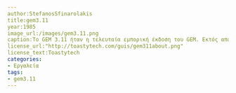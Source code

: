 ```yaml
---
author:StefanosSfinarolakis
title:gem3.11
year:1985
image_url:/images/gem3.11.png
caption:Το GEM 3.11 ήταν η τελευταία εμπορική έκδοση του GEM. Εκτός από μερικές βελτιώσεις, υπάρχει πολύ μικρή διαφορά μεταξύ αυτής της έκδοσης και του GEM 2.0.
license_url:"http://toastytech.com/guis/gem311about.png"
license_text:Toastytech
categories:
- Εργαλεία
tags:
- gem3.11
---
```

